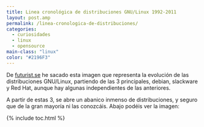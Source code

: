 ```yaml
---
title: Linea cronológica de distribuciones GNU/Linux 1992-2011
layout: post.amp
permalink: /linea-cronologica-de-distribuciones/
categories:
  - curiosidades
  - linux
  - opensource
main-class: "linux"
color: "#2196F3"
---
```

De <a target="_blank" href="http://futurist.se/gldt/">futurist.se</a> he sacado esta imagen que representa la evolución de las distribuciones GNU/Linux, partiendo de las 3 principales, debian, slackware y Red Hat, aunque hay algunas independientes de las anteriores.

A partir de estas 3, se abre un abanico inmenso de distribuciones, y seguro que de la gran mayoría ni las conozcáis. Abajo podéis ver la imagen:

<div class="separator" style="clear: both; text-align: center;">
<a href="https://1.bp.blogspot.com/_IlK2pNFFgGM/TUcbAJpbIvI/AAAAAAAAATg/lO_ldvVkGW8/s1600/linetime.png" imageanchor="1" style="margin-left:1em; margin-right:1em"><amp-img layout="responsive" border="0" height="320" width="94" src="https://1.bp.blogspot.com/_IlK2pNFFgGM/TUcbAJpbIvI/AAAAAAAAATg/lO_ldvVkGW8/s320/linetime.png" /></a>
</div>
<!--ad-->



{% include toc.html %}
